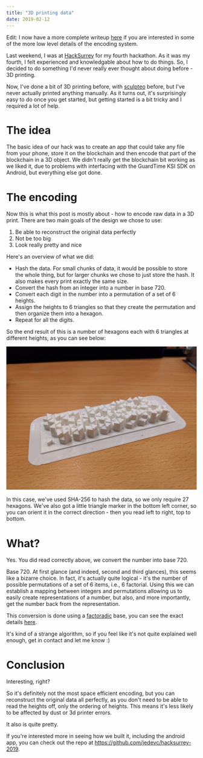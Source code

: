 ```yaml
---
title: "3D printing data"
date: 2019-02-12
---
```


Edit: I now have a more complete writeup [here][writeup] if you are interested
in some of the more low level details of the encoding system.

Last weekend, I was at [HackSurrey][hacksurrey] for my fourth hackathon. As it
was my fourth, I felt experienced and knowledgable about how to do things. So, I
decided to do something I'd never really ever thought about doing before - 3D
printing.

Now, I've done a bit of 3D printing before, with [sculpteo][sculpteo] before,
but I've never actually printed anything manually. As it turns out, it's
surprisingly easy to do once you get started, but getting started is a bit
tricky and I required a lot of help.

# The idea

The basic idea of our hack was to create an app that could take any file from
your phone, store it on the blockchain and then encode that part of the
blockchain in a 3D object. We didn't really get the blockchain bit working as
we liked it, due to problems with interfacing with the GuardTime KSI SDK on
Android, but everything else got done.

# The encoding

Now this is what this post is mostly about - how to encode raw data in a 3D
print. There are two main goals of the design we chose to use:

1. Be able to reconstruct the original data perfectly
2. Not be too big
3. Look really pretty and nice

Here's an overview of what we did:

- Hash the data. For small chunks of data, it would be possible to store the
  whole thing, but for larger chunks we chose to just store the hash. It also
  makes every print exactly the same size.
- Convert the hash from an integer into a number in base 720.
- Convert each digit in the number into a permutation of a set of 6 heights.
- Assign the heights to 6 triangles so that they create the permutation and
  then organize them into a hexagon.
- Repeat for all the digits.

So the end result of this is a number of hexagons each with 6 triangles at
different heights, as you can see below:

![3d print of a sha-256 hash](3d-print.jpg)

In this case, we've used SHA-256 to hash the data, so we only require 27
hexagons. We've also got a little triangle marker in the bottom left corner, so
you can orient it in the correct direction - then you read left to right, top
to bottom.

# What?

Yes. You did read correctly above, we convert the number into base 720.

Base 720. At first glance (and indeed, second and third glances), this seems
like a bizarre choice. In fact, it's actually quite logical - it's the number
of possible permutations of a set of 6 items, i.e., 6 factorial. Using this we
can establish a mapping between integers and permutations allowing us to easily
create representations of a number, but also, and more importantly, get the
number back from the representation.

This conversion is done using a [factoradic][factoradic] base, you can see the
exact details [here][permute.py].

It's kind of a strange algorithm, so if you feel like it's not quite explained
well enough, get in contact and let me know :)

# Conclusion

Interesting, right?

So it's definitely not the most space efficient encoding, but you can
reconstruct the original data all perfectly, as you don't need to be able to
read the heights off, only the ordering of heights. This means it's less likely
to be affected by dust or 3d printer errors.

It also is quite pretty.

If you're interested more in seeing how we built it, including the android app,
you can check out the repo at <https://github.com/jedevc/hacksurrey-2019>.

[writeup]: https://github.com/jedevc/hacksurrey-2019/raw/master/writeup/writeup.pdf
[hacksurrey]: https://hacksurrey.uk
[sculpteo]: https://www.sculpteo.com
[factoradic]: https://en.wikipedia.org/wiki/Factorial_number_system
[permute.py]: https://github.com/jedevc/hacksurrey-2019/blob/master/hexblock/model/permute.py
